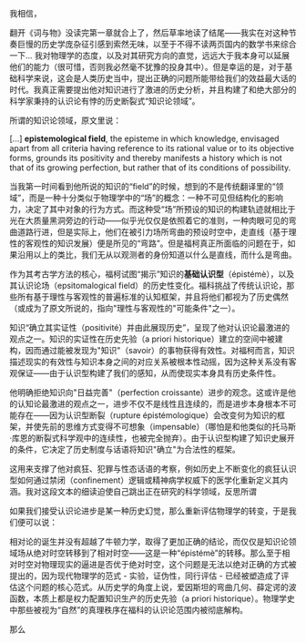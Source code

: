 我相信，

翻开《词与物》没读完第一章就合上了，然后草率地读了结尾——我实在对这种节奏巨慢的历史学庞杂征引感到索然无味，以至于不得不读两页国内的数学书来综合一下... 我对物理学的态度，以及对其研究方向的直觉，远远大于我本身可以延展他们的能力（很可惜，否则我必然毫不犹豫的投身其中）。但是幸运的是，对于基础科学来说，这会是人类历史当中，提出正确的问题所能带给我们的效益最大话的时代。我真正需要提出他对知识进行了激进的历史分析，并且构建了和绝大部分的科学家秉持的认识论有悖的历史断裂式“知识论领域”。

所谓的知识论领域，原文里说：

[...] **epistemological field**, the episteme in which knowledge, envisaged apart from all criteria having reference to its rational value or to its objective forms, grounds its positivity and thereby manifests a history which is not that of its growing perfection, but rather that of its conditions of possibility.

当我第一时间看到他所说的知识的“field”的时候，想到的不是传统翻译里的“领域”，而是一种十分类似于物理学中的“场”的概念：一种不可见但结构化的影响力，决定了其中对象的行为方式。而这种受“场”所预设的知识的构建轨迹就相比于光在大质量黑洞旁边的行动——似乎光仅仅是依照着它的准则，一种肉眼可见的弯曲道路行进，但是实际上，他们在被引力场所弯曲的预设时空中，走直线（基于理性的客观性的知识发展）便是所见的“弯路”。但是福柯真正所面临的问题在于，如果沿用以上的类比，我们无从以观测者的身份知道以什么是直线，而什么是弯曲。

作为其考古学方法的核心，福柯试图“揭示”知识的**基础认识型**（épistémè），以及其认识论场（epsitomalogical field）的历史性变化。福科挑战了传统认识论，那些所有基于理性与客观性的普遍标准的认知框架，并且将他们都视为了历史偶然（或成为了原文所说的，指向"理性与客观性的"可能条件"之一）。

知识“确立其实证性（positivité）并由此展现历史”，呈现了他对认识论最激进的观点之一。知识的实证性在历史先验（a priori historique）建立的空间中被建构，因而通过能被发现为"知识"（savoir）的事物获得有效性。对福柯而言，知识描述现实的有效性与知识本身之间的对应关系被根本性动摇，因为这种关系没有客观保证——由于认识型构建了我们的感知，从而使现实本身具有历史条件性。

他明确拒绝知识向"日益完善"（perfection croissante）进步的观念。这或许是他的认知论最激进的观点之一，进步不仅不是线性且连续的，而是进步本身根本不可能存在——因为认识型断裂（rupture épistémologique）会改变何为知识的框架，并使先前的思维方式变得不可想象（impensable）（哪怕是和他类似的托马斯·库恩的断裂式科学观中的连续性，也被完全抛弃）。由于认识型构建了知识史展开的条件，它决定了历史制度与话语将知识"确立"为合法性的框架。

这用来支撑了他对疯狂、犯罪与性态话语的考察，例如历史上不断变化的疯狂认识型如何通过禁闭（confinement）逻辑或精神病学权威下的医学化重新定义其内涵。我对这段文本的细读迫使自己跳出正在研究的科学领域，反思所谓

如果我们接受认识论进步是某一种历史幻觉，那么重新评估物理学的转变，于是我们便可以说：

相对论的诞生并没有超越了牛顿力学，取得了更加正确的结论，而仅仅是知识论领域场从绝对时空转移到了相对时空——这是一种“épistémè”的转移。那么至于相对时空对物理现实的逼进是否优于绝对时空，这个问题是无法以绝对正确的方式被提出的，因为现代物理学的范式 - 实验，证伪性，同行评估 - 已经被塑造成了评估这个问题的核心范式。从历史学的角度上说，爱因斯坦的弯曲几何、薛定谔的波函数，本质上都是权力配置知识生产的历史先验（a priori historique）。物理学史中那些被视为“自然”的真理秩序在福科的认识论范围内被彻底解构。

那么